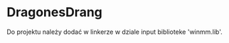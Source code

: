 DragonesDrang
=============

Do projektu należy dodać w linkerze w dziale input biblioteke 'winmm.lib'.
